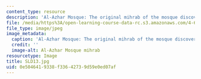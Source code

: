 ```yaml
---
content_type: resource
description: 'Al-Azhar Mosque: The original mihrab of the mosque discovered in 1930''s.'
file: /media/https%3A/open-learning-course-data-rc.s3.amazonaws.com/4-614-religious-architecture-and-islamic-cultures-fall-2002/0e5046419338f33642739d59e0ed07af_SLD13.jpg
file_type: image/jpeg
image_metadata:
  caption: 'Al-Azhar Mosque: The original mihrab of the mosque discovered in 1930''s.'
  credit: ''
  image-alt: Al-Azhar Mosque mihrab
resourcetype: Image
title: SLD13.jpg
uid: 0e504641-9338-f336-4273-9d59e0ed07af
---
```


